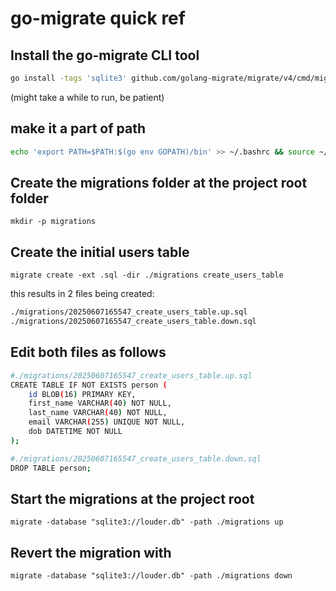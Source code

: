 # go-migrate quick ref

## Install the go-migrate CLI tool

```bash
go install -tags 'sqlite3' github.com/golang-migrate/migrate/v4/cmd/migrate@latest
```

(might take a while to run, be patient)

## make it a part of path

```bash
echo 'export PATH=$PATH:$(go env GOPATH)/bin' >> ~/.bashrc && source ~/.bashrc
```

## Create the migrations folder at the project root folder

`mkdir -p migrations`

## Create the initial users table

`migrate create -ext .sql -dir ./migrations create_users_table`

this results in 2 files being created:

```bash
./migrations/20250607165547_create_users_table.up.sql
./migrations/20250607165547_create_users_table.down.sql
```

## Edit both files as follows

```bash
#./migrations/20250607165547_create_users_table.up.sql
CREATE TABLE IF NOT EXISTS person (
    id BLOB(16) PRIMARY KEY,
    first_name VARCHAR(40) NOT NULL,
    last_name VARCHAR(40) NOT NULL,
    email VARCHAR(255) UNIQUE NOT NULL,
    dob DATETIME NOT NULL
);

#./migrations/20250607165547_create_users_table.down.sql
DROP TABLE person;
```

## Start the migrations at the project root

`migrate -database "sqlite3://louder.db" -path ./migrations up`

## Revert the migration with

`migrate -database "sqlite3://louder.db" -path ./migrations down`
